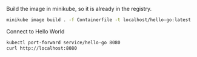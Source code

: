 Build the image in minikube, so it is already in the registry.

````bash
minikube image build . -f Containerfile -t localhost/hello-go:latest
````

Connect to Hello World

````bash
kubectl port-forward service/hello-go 8080
curl http://localhost:8080
````
